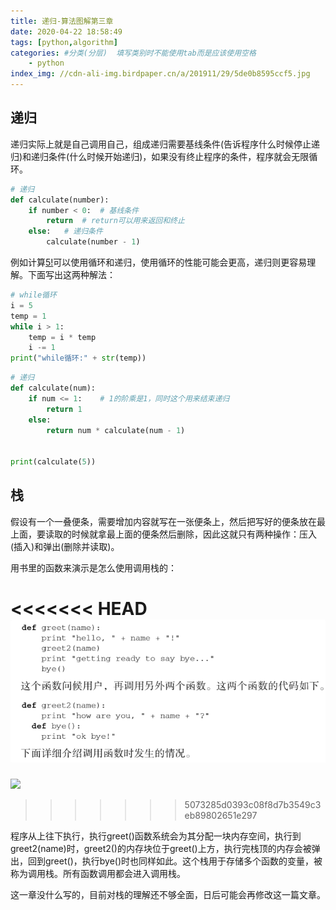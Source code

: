 ```yaml
---
title: 递归-算法图解第三章
date: 2020-04-22 18:58:49
tags: [python,algorithm]
categories: #分类(分层)  填写类别时不能使用tab而是应该使用空格
    - python
index_img: //cdn-ali-img.birdpaper.cn/a/201911/29/5de0b8595ccf5.jpg
---
```



## 递归

递归实际上就是自己调用自己，组成递归需要基线条件(告诉程序什么时候停止递归)和递归条件(什么时候开始递归)，如果没有终止程序的条件，程序就会无限循环。

```python
# 递归
def calculate(number):
    if number < 0:	# 基线条件
        return	# return可以用来返回和终止
    else:	# 递归条件
        calculate(number - 1)	
```

例如计算[5!]([https://baike.baidu.com/item/%E9%98%B6%E4%B9%98/4437932?fr=aladdin](https://baike.baidu.com/item/阶乘/4437932?fr=aladdin))可以使用循环和递归，使用循环的性能可能会更高，递归则更容易理解。下面写出这两种解法：

```python
# while循环
i = 5
temp = 1
while i > 1:
    temp = i * temp
    i -= 1
print("while循环:" + str(temp))
```

```python
# 递归
def calculate(num):
    if num <= 1:    # 1的阶乘是1，同时这个用来结束递归
        return 1
    else:
        return num * calculate(num - 1)


print(calculate(5))
```



## 栈

假设有一个一叠便条，需要增加内容就写在一张便条上，然后把写好的便条放在最上面，要读取的时候就拿最上面的便条然后删除，因此这就只有两种操作：压入(插入)和弹出(删除并读取)。

用书里的函数来演示是怎么使用调用栈的：

<<<<<<< HEAD
![](/img/递归-算法图解第三章/2020-04-14-12-28-38.png)
=======
![](2020-04-14-12-28-38.png)
>>>>>>> 5073285d0393c08f8d7b3549c3eb89802651e297



程序从上往下执行，执行greet()函数系统会为其分配一块内存空间，执行到greet2(name)时，greet2()的内存块位于greet()上方，执行完栈顶的内存会被弹出，回到greet()，执行bye()时也同样如此。这个栈用于存储多个函数的变量，被称为调用栈。所有函数调用都会进入调用栈。

这一章没什么写的，目前对栈的理解还不够全面，日后可能会再修改这一篇文章。

